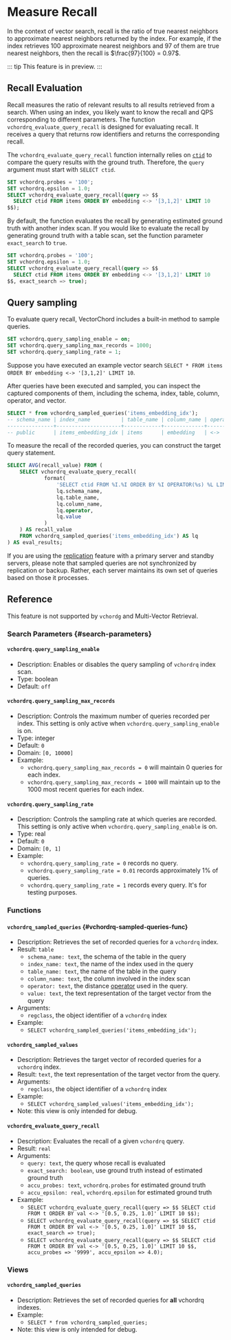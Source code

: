 # Measure Recall

In the context of vector search, recall is the ratio of true nearest neighbors to approximate nearest neighbors returned by the index. For example, if the index retrieves $100$ approximate nearest neighbors and $97$ of them are true nearest neighbors, then the recall is $\frac{97}{100} = 0.97$.

::: tip
This feature is in preview.
:::

## Recall Evaluation <badge type="tip" text="since v0.5.0" />

Recall measures the ratio of relevant results to all results retrieved from a search. When using an index, you likely want to know the recall and QPS corresponding to different parameters. The function `vchordrq_evaluate_query_recall` is designed for evaluating recall. It receives a query that returns row identifiers and returns the corresponding recall.

The `vchordrq_evaluate_query_recall` function internally relies on [`ctid`](https://www.postgresql.org/docs/current/ddl-system-columns.html#DDL-SYSTEM-COLUMNS-CTID) to compare the query results with the ground truth. Therefore, the `query` argument must start with `SELECT ctid`.

```sql
SET vchordrq.probes = '100';
SET vchordrq.epsilon = 1.0;
SELECT vchordrq_evaluate_query_recall(query => $$
  SELECT ctid FROM items ORDER BY embedding <-> '[3,1,2]' LIMIT 10
$$);
```

By default, the function evaluates the recall by generating estimated ground truth with another index scan. If you would like to evaluate the recall by generating ground truth with a table scan, set the function parameter `exact_search` to `true`.

```sql
SET vchordrq.probes = '100';
SET vchordrq.epsilon = 1.0;
SELECT vchordrq_evaluate_query_recall(query => $$
  SELECT ctid FROM items ORDER BY embedding <-> '[3,1,2]' LIMIT 10
$$, exact_search => true);
```

## Query sampling <badge type="tip" text="since v0.5.2" />

To evaluate query recall, VectorChord includes a built-in method to sample queries.

```sql
SET vchordrq.query_sampling_enable = on;
SET vchordrq.query_sampling_max_records = 1000;
SET vchordrq.query_sampling_rate = 1;
```

Suppose you have executed an example vector search `SELECT * FROM items ORDER BY embedding <-> '[3,1,2]' LIMIT 10`.

After queries have been executed and sampled, you can inspect the captured components of them, including the schema, index, table, column, operator, and vector.

```sql
SELECT * from vchordrq_sampled_queries('items_embedding_idx');
-- schema_name | index_name          | table_name | column_name | operator |    value
---------------+---------------------+------------+-------------+----------+--------------
-- public      | items_embedding_idx | items      | embedding   | <->      | [0.5,0.25,1]
```

To measure the recall of the recorded queries, you can construct the target query statement.

```sql
SELECT AVG(recall_value) FROM (
    SELECT vchordrq_evaluate_query_recall(
            format(
                'SELECT ctid FROM %I.%I ORDER BY %I OPERATOR(%s) %L LIMIT 10',
                lq.schema_name,
                lq.table_name,
                lq.column_name,
                lq.operator,
                lq.value
            )
    ) AS recall_value
    FROM vchordrq_sampled_queries('items_embedding_idx') AS lq
) AS eval_results;
```

If you are using the [replication](https://www.postgresql.org/docs/current/runtime-config-replication.html) feature with a primary server and standby servers, please note that sampled queries are not synchronized by replication or backup. Rather, each server maintains its own set of queries based on those it processes.

## Reference

This feature is not supported by `vchordg` and Multi-Vector Retrieval.

### Search Parameters <badge type="info" text="vchordrq" /> {#search-parameters}

#### `vchordrq.query_sampling_enable` <badge type="tip" text="since v0.5.2" />

- Description: Enables or disables the query sampling of `vchordrq` index scan.
- Type: boolean
- Default: `off`

#### `vchordrq.query_sampling_max_records` <badge type="tip" text="since v0.5.2" />

- Description: Controls the maximum number of queries recorded per index. This setting is only active when `vchordrq.query_sampling_enable` is on.
- Type: integer
- Default: `0`
- Domain: `[0, 10000]`
- Example:
    - `vchordrq.query_sampling_max_records = 0` will maintain 0 queries for each index.
    - `vchordrq.query_sampling_max_records = 1000` will maintain up to the 1000 most recent queries for each index.

#### `vchordrq.query_sampling_rate` <badge type="tip" text="since v0.5.2" />

- Description: Controls the sampling rate at which queries are recorded. This setting is only active when `vchordrq.query_sampling_enable` is on.
- Type: real
- Default: `0`
- Domain: `[0, 1]`
- Example:
    - `vchordrq.query_sampling_rate = 0` records no query.
    - `vchordrq.query_sampling_rate = 0.01` records approximately 1% of queries.
    - `vchordrq.query_sampling_rate = 1` records every query. It's for testing purposes.

### Functions <badge type="info" text="vchordrq" />

#### `vchordrq_sampled_queries` <badge type="tip" text="since v0.5.2" /> {#vchordrq-sampled-queries-func}

- Description: Retrieves the set of recorded queries for a `vchordrq` index.
- Result: `table`
    - `schema_name: text`, the schema of the table in the query
    - `index_name: text`, the name of the index used in the query
    - `table_name: text`, the name of the table in the query
    - `column_name: text`, the column involved in the index scan
    - `operator: text`, the distance [operator](/vectorchord/usage/indexing#operator-classes) used in the query.
    - `value: text`, the text representation of the target vector from the query
- Arguments:
    - `regclass`, the object identifier of a `vchordrq` index
- Example:
    - `SELECT vchordrq_sampled_queries('items_embedding_idx');`

#### `vchordrq_sampled_values` <badge type="tip" text="since v0.5.2" />

- Description: Retrieves the target vector of recorded queries for a `vchordrq` index.
- Result: `text`, the text representation of the target vector from the query.
- Arguments:
    - `regclass`, the object identifier of a `vchordrq` index
- Example:
    - `SELECT vchordrq_sampled_values('items_embedding_idx');`
- Note: this view is only intended for debug.

#### `vchordrq_evaluate_query_recall` <badge type="tip" text="since v0.5.0" />

- Description: Evaluates the recall of a given `vchordrq` query.
- Result: `real`
- Arguments:
    - `query: text`, the query whose recall is evaluated
    - `exact_search: boolean`, use ground truth instead of estimated ground truth
    - `accu_probes: text`, `vchordrq.probes` for estimated ground truth
    - `accu_epsilon: real`, `vchordrq.epsilon` for estimated ground truth
- Example:
    - `SELECT vchordrq_evaluate_query_recall(query => $$ SELECT ctid FROM t ORDER BY val <-> '[0.5, 0.25, 1.0]' LIMIT 10 $$);`
    - `SELECT vchordrq_evaluate_query_recall(query => $$ SELECT ctid FROM t ORDER BY val <-> '[0.5, 0.25, 1.0]' LIMIT 10 $$, exact_search => true);`
    - `SELECT vchordrq_evaluate_query_recall(query => $$ SELECT ctid FROM t ORDER BY val <-> '[0.5, 0.25, 1.0]' LIMIT 10 $$, accu_probes => '9999', accu_epsilon => 4.0);`

### Views <badge type="info" text="vchordrq" />

#### `vchordrq_sampled_queries` <badge type="tip" text="since v0.5.2" />

- Description: Retrieves the set of recorded queries for **all** vchordrq indexes.
- Example:
    - `SELECT * from vchordrq_sampled_queries;`
- Note: this view is only intended for debug.